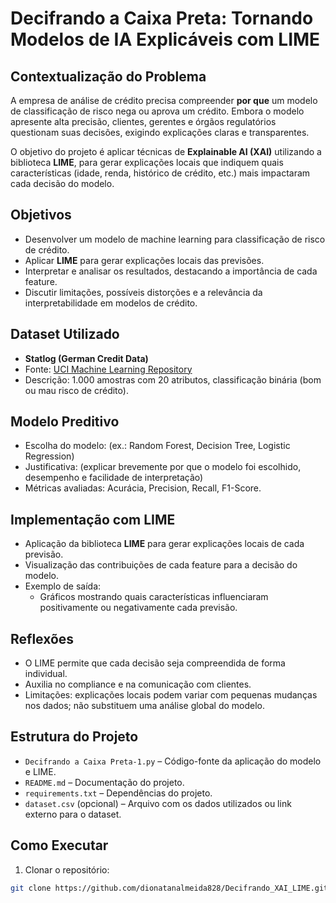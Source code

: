# Decifrando a Caixa Preta: Tornando Modelos de IA Explicáveis com LIME

## Contextualização do Problema

A empresa de análise de crédito precisa compreender **por que** um modelo de classificação de risco nega ou aprova um crédito. Embora o modelo apresente alta precisão, clientes, gerentes e órgãos regulatórios questionam suas decisões, exigindo explicações claras e transparentes.

O objetivo do projeto é aplicar técnicas de **Explainable AI (XAI)** utilizando a biblioteca **LIME**, para gerar explicações locais que indiquem quais características (idade, renda, histórico de crédito, etc.) mais impactaram cada decisão do modelo.

## Objetivos

- Desenvolver um modelo de machine learning para classificação de risco de crédito.
- Aplicar **LIME** para gerar explicações locais das previsões.
- Interpretar e analisar os resultados, destacando a importância de cada feature.
- Discutir limitações, possíveis distorções e a relevância da interpretabilidade em modelos de crédito.

## Dataset Utilizado

- **Statlog (German Credit Data)**
- Fonte: [UCI Machine Learning Repository](https://archive.ics.uci.edu/ml/datasets/statlog+(german+credit+data))
- Descrição: 1.000 amostras com 20 atributos, classificação binária (bom ou mau risco de crédito).

## Modelo Preditivo

- Escolha do modelo: (ex.: Random Forest, Decision Tree, Logistic Regression)
- Justificativa: (explicar brevemente por que o modelo foi escolhido, desempenho e facilidade de interpretação)
- Métricas avaliadas: Acurácia, Precision, Recall, F1-Score.

## Implementação com LIME

- Aplicação da biblioteca **LIME** para gerar explicações locais de cada previsão.
- Visualização das contribuições de cada feature para a decisão do modelo.
- Exemplo de saída:
  - Gráficos mostrando quais características influenciaram positivamente ou negativamente cada previsão.
  
## Reflexões

- O LIME permite que cada decisão seja compreendida de forma individual.
- Auxilia no compliance e na comunicação com clientes.
- Limitações: explicações locais podem variar com pequenas mudanças nos dados; não substituem uma análise global do modelo.

## Estrutura do Projeto

- `Decifrando a Caixa Preta-1.py` – Código-fonte da aplicação do modelo e LIME.
- `README.md` – Documentação do projeto.
- `requirements.txt` – Dependências do projeto.
- `dataset.csv` (opcional) – Arquivo com os dados utilizados ou link externo para o dataset.

## Como Executar

1. Clonar o repositório:  
```bash
git clone https://github.com/dionatanalmeida828/Decifrando_XAI_LIME.git
